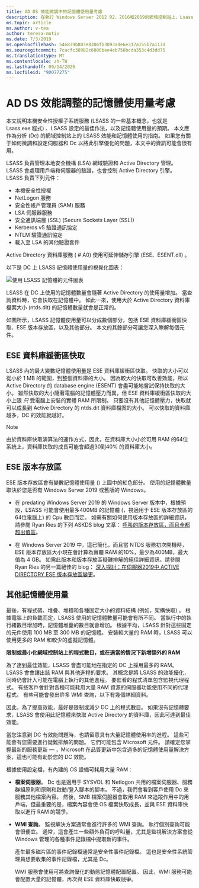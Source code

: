 ```yaml
---
title: AD DS 效能微調中的記憶體使用量考慮
description: 在執行 Windows Server 2012 R2、2016和2019的網域控制站上，Lsass.exe 進程的記憶體使用量。
ms.topic: article
ms.author: v-tea
author: teresa-motiv
ms.date: 7/3/2019
ms.openlocfilehash: 546839b803e8306fb3093ade6e317a155b7a117d
ms.sourcegitcommit: 7cacfc38982c6006bee4eb756bcda353c4d3dd75
ms.translationtype: MT
ms.contentlocale: zh-TW
ms.lasthandoff: 09/14/2020
ms.locfileid: "90077275"
---
```

# <a name="memory-usage-considerations-for-ad-ds-performance-tuning"></a>AD DS 效能調整的記憶體使用量考慮

本文說明本機安全性授權子系統服務 (LSASS 的一些基本概念，也就是 Lsass.exe 程式) 、LSASS 設定的最佳作法，以及記憶體使用量的預期。 本文應作為分析 (Dc) 的網域控制站上的 LSASS 效能和記憶體使用的指南。 如果您有關于如何微調和設定伺服器和 Dc 以將此引擎優化的問題，本文中的資訊可能會很有用。

LSASS 負責管理本地安全機構 (LSA) 網域驗證和 Active Directory 管理。 LSASS 會處理用戶端和伺服器的驗證，也會控制 Active Directory 引擎。 LSASS 負責下列元件：

- 本機安全性授權
- NetLogon 服務
- 安全性帳戶管理員 (SAM) 服務
- LSA 伺服器服務
- 安全通訊端層 (SSL) (Secure Sockets Layer (SSL))
- Kerberos v5 驗證通訊協定
- NTLM 驗證通訊協定
- 載入至 LSA 的其他驗證套件

Active Directory 資料庫服務 ( # A0) 使用可延伸儲存引擎 (ESE、ESENT.dll) 。

以下是 DC 上 LSASS 記憶體使用量的視覺化圖表：

![使用 LSASS 記憶體的元件圖表](media/domain-controller-lsass-memory-usage.png)

LSASS 在 DC 上使用的記憶體數量會隨著 Active Directory 的使用量增加。 當查詢資料時，它會快取在記憶體中。 如此一來，使用大於 Active Directory 資料庫檔案大小 (ntds.dit) 的記憶體數量就會是正常的。

如圖所示，LSASS 記憶體使用量可以分成數個部分，包括 ESE 資料庫緩衝區快取、ESE 版本存放區，以及其他部分。 本文的其餘部分可讓您深入瞭解每個元件。

## <a name="ese-database-buffer-cache"></a>ESE 資料庫緩衝區快取
LSASS 內的最大變數記憶體使用量是 ESE 資料庫緩衝區快取。 快取的大小可以從小於 1 MB 的範圍，到整個資料庫的大小。 因為較大的快取可改善效能，所以 Active Directory 的 database engine (ESENT) 會盡可能地嘗試保持快取的大小。 雖然快取的大小隨著電腦的記憶體壓力而異，但 ESE 資料庫緩衝區快取的大小上限 *只* 受電腦上安裝的實體 RAM 所限制。 只要沒有其他記憶體壓力，快取就可以成長到 Active Directory 的 ntds.dit 資料庫檔案的大小。 可以快取的資料庫越多，DC 的效能就越好。

> [!NOTE]
> 由於資料庫快取演算法的運作方式，因此，在資料庫大小小於可用 RAM 的64位系統上，資料庫快取的成長可能會超過30到40% 的資料庫大小。

## <a name="ese-version-store"></a>ESE 版本存放區

ESE 版本存放區會有變數記憶體使用量 () 上圖中的紅色部分。 使用的記憶體數量取決於您是否有 Windows Server 2019 或舊版的 Windows。

- 在 predating Windows Server 2019 的 Windows Server 版本中，根據預設，LSASS 可能會使用最多400MB 的記憶體 (，視適用于 ESE 版本存放區的64位電腦上) 的 Cpu 數目而定。 如需有關如何使用版本存放區的詳細資訊，請參閱 Ryan Ries 的下列 ASKDS blog 文章： [呼叫的版本存放區，而且全都超出值區](https://techcommunity.microsoft.com/t5/Ask-the-Directory-Services-Team/The-Version-Store-Called-and-They-8217-re-All-Out-of-Buckets/ba-p/400415)。

- 在 Windows Server 2019 中，這已簡化，而且當 NTDS 服務初次開機時，ESE 版本存放區大小現在會計算為實體 RAM 的10%，最少為400MB，最大值為 4 GB。 如需此版本和版本存放區疑難排解的絕佳詳細資訊，請參閱 Ryan Ries 的另一篇絕佳的 blog： [深入探討：在伺服器2019中 ACTIVE DIRECTORY ESE 版本存放區變更](https://techcommunity.microsoft.com/t5/Ask-the-Directory-Services-Team/Deep-Dive-Active-Directory-ESE-Version-Store-Changes-in-Server/ba-p/400510)。

## <a name="other-memory-use"></a>其他記憶體使用量

最後，有程式碼、堆疊、堆積和各種固定大小的資料結構 (例如，架構快取) 。 根據電腦上的負載而定，LSASS 使用的記憶體數量可能會有所不同。 當執行中的執行緒數目增加時，記憶體堆疊的數目就會增加。 根據平均，LSASS 針對這些固定的元件使用 100 MB 至 300 MB 的記憶體。 安裝較大量的 RAM 時，LSASS 可以使用更多的 RAM 和較少的虛擬記憶體。

**限制或最小化網域控制站上的程式數目，或在適當的情況下新增額外的 RAM**

為了達到最佳效能，LSASS 會盡可能地在指定的 DC 上採用最多的 RAM。 LSASS 會會讓出該 RAM 與其他進程的要求。 其概念是將 LSASS 的效能優化，同時仍會計入可能在電腦上執行的其他進程。 要監看的程式清單包含監視代理程式。 有些客戶會針對各種可能耗用大量 RAM 資源的伺服器功能使用不同的代理程式。 有些可能會發出許多 WMI 查詢，以下有幾個詳細資料。

因此，為了提高效能，最好是限制或減少 DC 上的程式數目。 如果沒有記憶體要求，LSASS 會使用此記憶體來快取 Active Directory 的資料庫，因此可達到最佳效能。

當您注意到 DC 有效能問題時，也請留意具有大量記憶體使用率的進程。 這些可能會有您需要進行疑難排解的問題。 它們可能包含 Microsoft 元件。 請確定您掌握最新的服務更新 &mdash; ，Microsoft 在品質更新中包含過多的記憶體使用量解決方案，這也可能有助於您的 DC 效能。

根據使用設定檔，有內建的 OS 設備可耗用大量 RAM：

- **檔案伺服器**。 Dc 也是適用于 SYSVOL 和 Netlogon 共用的檔案伺服器、服務群組原則和原則和啟動/登入腳本的腳本。
  不過，我們會看到客戶使用 Dc 來服務其他檔案內容。 然後，SMB 檔案伺服器會取用 RAM 來追蹤作用中的用戶端，但最重要的是，檔案內容會使 OS 檔案快取成長，並與 ESE 資料庫快取以進行 RAM 的競爭。

- **WMI 查詢**。 監視解決方案通常會進行許多的 WMI 查詢。 執行個別查詢可能會很便宜。 通常，這會產生一些額外負荷的呼叫量，尤其是監視解決方案會從 Windows 管理的各種事件記錄檔中提取新的事件。

  產生最多磁片區的事件記錄檔通常是安全性事件記錄檔。 這也是安全性系統管理員想要收集的事件記錄檔，尤其是 Dc。

  WMI 服務會使用可將查詢優化的動態記憶體配置配置。 因此，WMI 服務可能會配置大量的記憶體，再次與 ESE 資料庫快取競爭。
